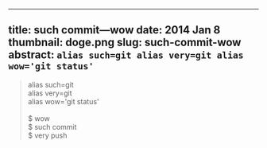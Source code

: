 --------------------------------------------------------------------------------
title: such commit—wow
date: 2014 Jan 8
thumbnail: doge.png
slug: such-commit-wow
abstract: ```
          alias such=git
          alias very=git
          alias wow='git status'
          ```
--------------------------------------------------------------------------------

<blockquote>
  <p lang="en" dir="ltr">
    alias such=git<br/>
    alias very=git<br/>
    alias wow='git status'
    <br/><br/>
    $ wow<br/>
    $ such commit<br/>
    $ very push
  </p>
</blockquote>
